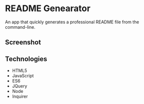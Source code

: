 # README Genearator 
An app that quickly generates a professional README file from the command-line. 

## Screenshot


## Technologies
- HTML5
- JavaScript 
- ES6
- JQuery 
- Node
- Inquirer 
